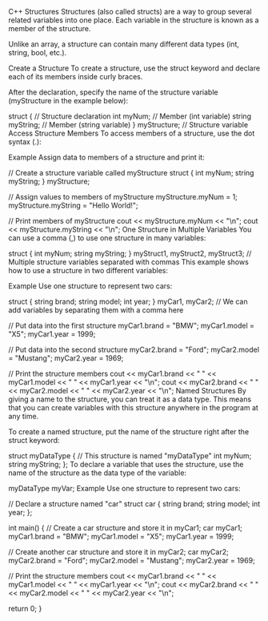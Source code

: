 C++ Structures
Structures (also called structs) are a way to group several related variables into one place. Each variable in the structure is known as a member of the structure.

Unlike an array, a structure can contain many different data types (int, string, bool, etc.).

Create a Structure
To create a structure, use the struct keyword and declare each of its members inside curly braces.

After the declaration, specify the name of the structure variable (myStructure in the example below):

struct {             // Structure declaration
  int myNum;         // Member (int variable)
  string myString;   // Member (string variable)
} myStructure;       // Structure variable
Access Structure Members
To access members of a structure, use the dot syntax (.):

Example
Assign data to members of a structure and print it:

// Create a structure variable called myStructure
struct {
  int myNum;
  string myString;
} myStructure;

// Assign values to members of myStructure
myStructure.myNum = 1;
myStructure.myString = "Hello World!";

// Print members of myStructure
cout << myStructure.myNum << "\n";
cout << myStructure.myString << "\n";
One Structure in Multiple Variables
You can use a comma (,) to use one structure in many variables:

struct {
  int myNum;
  string myString;
} myStruct1, myStruct2, myStruct3; // Multiple structure variables separated with commas
This example shows how to use a structure in two different variables:

Example
Use one structure to represent two cars:

struct {
  string brand;
  string model;
  int year;
} myCar1, myCar2; // We can add variables by separating them with a comma here

// Put data into the first structure
myCar1.brand = "BMW";
myCar1.model = "X5";
myCar1.year = 1999;

// Put data into the second structure
myCar2.brand = "Ford";
myCar2.model = "Mustang";
myCar2.year = 1969;

// Print the structure members
cout << myCar1.brand << " " << myCar1.model << " " << myCar1.year << "\n";
cout << myCar2.brand << " " << myCar2.model << " " << myCar2.year << "\n";
Named Structures
By giving a name to the structure, you can treat it as a data type. This means that you can create variables with this structure anywhere in the program at any time.

To create a named structure, put the name of the structure right after the struct keyword:

struct myDataType { // This structure is named "myDataType"
  int myNum;
  string myString;
};
To declare a variable that uses the structure, use the name of the structure as the data type of the variable:

myDataType myVar;
Example
Use one structure to represent two cars:

// Declare a structure named "car"
struct car {
  string brand;
  string model;
  int year;
};

int main() {
  // Create a car structure and store it in myCar1;
  car myCar1;
  myCar1.brand = "BMW";
  myCar1.model = "X5";
  myCar1.year = 1999;

  // Create another car structure and store it in myCar2;
  car myCar2;
  myCar2.brand = "Ford";
  myCar2.model = "Mustang";
  myCar2.year = 1969;
 
  // Print the structure members
  cout << myCar1.brand << " " << myCar1.model << " " << myCar1.year << "\n";
  cout << myCar2.brand << " " << myCar2.model << " " << myCar2.year << "\n";
 
  return 0;
}